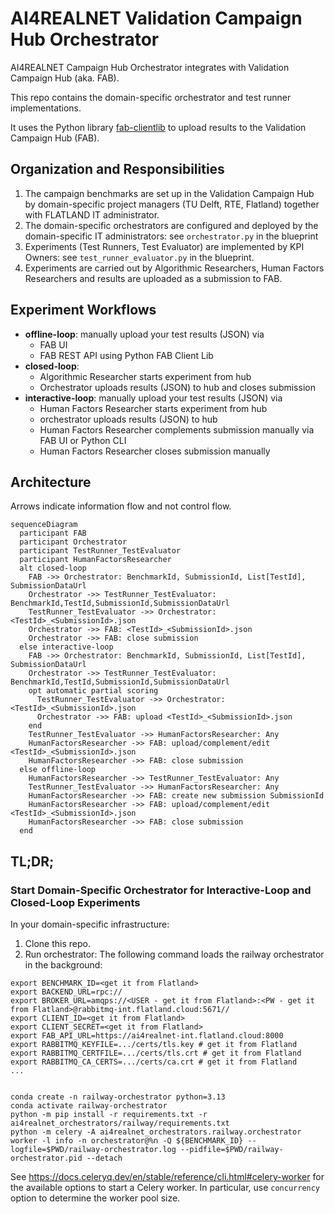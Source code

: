 # AI4REALNET Validation Campaign Hub Orchestrator

AI4REALNET Campaign Hub Orchestrator integrates with Validation Campaign Hub (aka. FAB).

This repo contains the domain-specific orchestrator and test runner implementations.

It uses the Python library [fab-clientlib](https://pypi.org/project/fab-clientlib/) to upload results to the Validation Campaign Hub (FAB).

## Organization and Responsibilities

1. The campaign benchmarks are set up in the Validation Campaign Hub by domain-specific project managers (TU Delft, RTE, Flatland) together with FLATLAND IT
   administrator.
2. The domain-specific orchestrators are configured and deployed by the domain-specific IT administrators: see `orchestrator.py` in the blueprint
3. Experiments (Test Runners, Test Evaluator) are implemented by KPI Owners: see `test_runner_evaluator.py` in the blueprint.
4. Experiments are carried out by Algorithmic Researchers, Human Factors Researchers and results are uploaded as a submission to FAB.

## Experiment Workflows

* **offline-loop**: manually upload your test results (JSON) via
  * FAB UI
  * FAB REST API using Python FAB Client Lib
* **closed-loop**:
  * Algorithmic Researcher starts experiment from hub
  * Orchestrator uploads results (JSON) to hub and closes submission
* **interactive-loop**:  manually upload your test results (JSON) via
  * Human Factors Researcher starts experiment from hub
  * orchestrator uploads results (JSON) to hub
  * Human Factors Researcher complements submission manually via FAB UI or Python CLI
  * Human Factors Researcher closes submission manually

## Architecture

Arrows indicate information flow and not control flow.

```mermaid
sequenceDiagram
  participant FAB
  participant Orchestrator
  participant TestRunner_TestEvaluator
  participant HumanFactorsResearcher
  alt closed-loop
    FAB ->> Orchestrator: BenchmarkId, SubmissionId, List[TestId], SubmissionDataUrl
    Orchestrator ->> TestRunner_TestEvaluator: BenchmarkId,TestId,SubmissionId,SubmissionDataUrl
    TestRunner_TestEvaluator ->> Orchestrator: <TestId>_<SubmissionId>.json
    Orchestrator ->> FAB: <TestId>_<SubmissionId>.json
    Orchestrator ->> FAB: close submission
  else interactive-loop
    FAB ->> Orchestrator: BenchmarkId, SubmissionId, List[TestId], SubmissionDataUrl
    Orchestrator ->> TestRunner_TestEvaluator: BenchmarkId,TestId,SubmissionId,SubmissionDataUrl
    opt automatic partial scoring
      TestRunner_TestEvaluator ->> Orchestrator: <TestId>_<SubmissionId>.json
      Orchestrator ->> FAB: upload <TestId>_<SubmissionId>.json
    end
    TestRunner_TestEvaluator ->> HumanFactorsResearcher: Any
    HumanFactorsResearcher ->> FAB: upload/complement/edit <TestId>_<SubmissionId>.json
    HumanFactorsResearcher ->> FAB: close submission
  else offline-loop
    HumanFactorsResearcher ->> TestRunner_TestEvaluator: Any
    TestRunner_TestEvaluator ->> HumanFactorsResearcher: Any
    HumanFactorsResearcher ->> FAB: create new submission SubmissionId
    HumanFactorsResearcher ->> FAB: upload/complement/edit <TestId>_<SubmissionId>.json
    HumanFactorsResearcher ->> FAB: close submission
  end
```

## TL;DR;

### Start Domain-Specific Orchestrator for Interactive-Loop and Closed-Loop Experiments

In your domain-specific infrastructure:

1. Clone this repo.
2. Run orchestrator: The following command loads the railway orchestrator in the background:

```shell
export BENCHMARK_ID=<get it from Flatland>
export BACKEND_URL=rpc://
export BROKER_URL=amqps://<USER - get it from Flatland>:<PW - get it from Flatland>@rabbitmq-int.flatland.cloud:5671//
export CLIENT_ID=<get it from Flatland>
export CLIENT_SECRET=<get it from Flatland>
export FAB_API_URL=https://ai4realnet-int.flatland.cloud:8000
export RABBITMQ_KEYFILE=.../certs/tls.key # get it from Flatland
export RABBITMQ_CERTFILE=.../certs/tls.crt # get it from Flatland
export RABBITMQ_CA_CERTS=.../certs/ca.crt # get it from Flatland
...


conda create -n railway-orchestrator python=3.13
conda activate railway-orchestrator
python -m pip install -r requirements.txt -r ai4realnet_orchestrators/railway/requirements.txt
python -m celery -A ai4realnet_orchestrators.railway.orchestrator worker -l info -n orchestrator@%n -Q ${BENCHMARK_ID} --logfile=$PWD/railway-orchestrator.log --pidfile=$PWD/railway-orchestrator.pid --detach
```

See https://docs.celeryq.dev/en/stable/reference/cli.html#celery-worker for the available options to start a Celery worker.
In particular, use `concurrency` option to determine the worker pool size.


